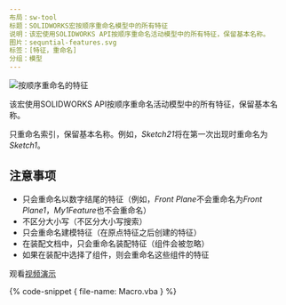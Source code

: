```yaml
---
布局：sw-tool
标题：SOLIDWORKS宏按顺序重命名模型中的所有特征
说明：该宏使用SOLIDWORKS API按顺序重命名活动模型中的所有特征，保留基本名称。
图片：sequntial-features.svg
标签：[特征，重命名]
分组：模型
---
```


![按顺序重命名的特征](rename-features-sequentially.png)

该宏使用SOLIDWORKS API按顺序重命名活动模型中的所有特征，保留基本名称。

只重命名索引，保留基本名称。例如，*Sketch21*将在第一次出现时重命名为*Sketch1*。

## 注意事项

* 只会重命名以数字结尾的特征（例如，*Front Plane*不会重命名为*Front Plane1*，*My1Feature*也不会重命名）
* 不区分大小写（不区分大小写搜索）
* 只会重命名建模特征（在原点特征之后创建的特征）
* 在装配文档中，只会重命名装配特征（组件会被忽略）
* 如果在装配中选择了组件，则会重命名这些组件的特征

观看[视频演示](https://youtu.be/jsjN8zNRTuc?t=139)

{% code-snippet { file-name: Macro.vba } %}